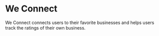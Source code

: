 <h1>We Connect</h1>
<p>We Connect connects users to their favorite businesses and helps users track the ratings of their own business.</p>
